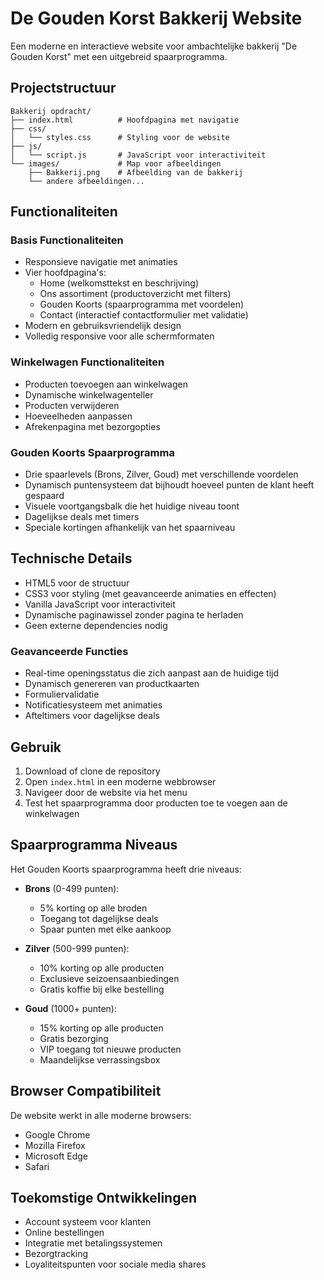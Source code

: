 # De Gouden Korst Bakkerij Website

Een moderne en interactieve website voor ambachtelijke bakkerij "De Gouden Korst" met een uitgebreid spaarprogramma.

## Projectstructuur

```
Bakkerij opdracht/
├── index.html          # Hoofdpagina met navigatie
├── css/
│   └── styles.css      # Styling voor de website
├── js/
│   └── script.js       # JavaScript voor interactiviteit
└── images/             # Map voor afbeeldingen
    ├── Bakkerij.png    # Afbeelding van de bakkerij
    └── andere afbeeldingen...
```

## Functionaliteiten

### Basis Functionaliteiten

- Responsieve navigatie met animaties
- Vier hoofdpagina's:
  - Home (welkomsttekst en beschrijving)
  - Ons assortiment (productoverzicht met filters)
  - Gouden Koorts (spaarprogramma met voordelen)
  - Contact (interactief contactformulier met validatie)
- Modern en gebruiksvriendelijk design
- Volledig responsive voor alle schermformaten

### Winkelwagen Functionaliteiten

- Producten toevoegen aan winkelwagen
- Dynamische winkelwagenteller
- Producten verwijderen
- Hoeveelheden aanpassen
- Afrekenpagina met bezorgopties

### Gouden Koorts Spaarprogramma

- Drie spaarlevels (Brons, Zilver, Goud) met verschillende voordelen
- Dynamisch puntensysteem dat bijhoudt hoeveel punten de klant heeft gespaard
- Visuele voortgangsbalk die het huidige niveau toont
- Dagelijkse deals met timers
- Speciale kortingen afhankelijk van het spaarniveau

## Technische Details

- HTML5 voor de structuur
- CSS3 voor styling (met geavanceerde animaties en effecten)
- Vanilla JavaScript voor interactiviteit
- Dynamische paginawissel zonder pagina te herladen
- Geen externe dependencies nodig

### Geavanceerde Functies

- Real-time openingsstatus die zich aanpast aan de huidige tijd
- Dynamisch genereren van productkaarten
- Formuliervalidatie
- Notificatiesysteem met animaties
- Afteltimers voor dagelijkse deals

## Gebruik

1. Download of clone de repository
2. Open `index.html` in een moderne webbrowser
3. Navigeer door de website via het menu
4. Test het spaarprogramma door producten toe te voegen aan de winkelwagen

## Spaarprogramma Niveaus

Het Gouden Koorts spaarprogramma heeft drie niveaus:

- **Brons** (0-499 punten):

  - 5% korting op alle broden
  - Toegang tot dagelijkse deals
  - Spaar punten met elke aankoop

- **Zilver** (500-999 punten):

  - 10% korting op alle producten
  - Exclusieve seizoensaanbiedingen
  - Gratis koffie bij elke bestelling

- **Goud** (1000+ punten):
  - 15% korting op alle producten
  - Gratis bezorging
  - VIP toegang tot nieuwe producten
  - Maandelijkse verrassingsbox

## Browser Compatibiliteit

De website werkt in alle moderne browsers:

- Google Chrome
- Mozilla Firefox
- Microsoft Edge
- Safari

## Toekomstige Ontwikkelingen

- Account systeem voor klanten
- Online bestellingen
- Integratie met betalingssystemen
- Bezorgtracking
- Loyaliteitspunten voor sociale media shares

